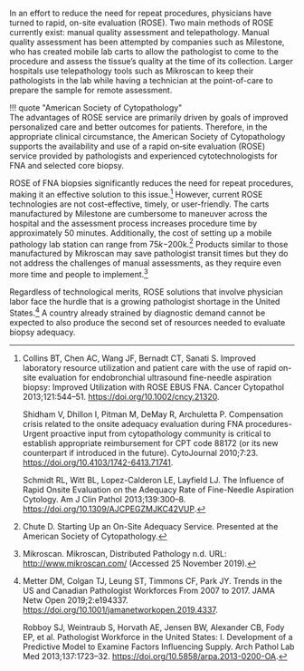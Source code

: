 In an effort to reduce the need for repeat procedures, physicians have turned to rapid, on-site evaluation (ROSE). Two main methods of ROSE currently exist: manual quality assessment and telepathology. Manual quality assessment has been attempted by companies such as Milestone, who has created mobile lab carts to allow the pathologist to come to the procedure and assess the tissue’s quality at the time of its collection. Larger hospitals use telepathology tools such as Mikroscan to keep their pathologists in the lab while having a technician at the point-of-care to prepare the sample for remote assessment.

!!! quote "American Society of Cytopathology"   
    The advantages of ROSE service are primarily driven by goals of improved personalized care and better outcomes for patients. Therefore, in the appropriate clinical circumstance, the American Society of Cytopathology supports the availability and use of a rapid on‐site evaluation (ROSE) service provided by pathologists and experienced cytotechnologists for FNA and selected core biopsy.

ROSE of FNA biopsies significantly reduces the need for repeat procedures, making it an effective solution to this issue.[^15] However, current ROSE technologies are not cost-effective, timely, or user-friendly. The carts manufactured by Milestone are cumbersome to maneuver across the hospital and the assessment process increases procedure time by approximately 50 minutes. Additionally, the cost of setting up a mobile pathology lab station can range from $75k-$200k.[^16] Products similar to those manufactured by Mikroscan may save pathologist transit times but they do not address the challenges of manual assessments, as they require even more time and people to implement.[^17]

Regardless of technological merits, ROSE solutions that involve physician labor face the hurdle that is a growing pathologist shortage in the United States.[^18] A country already strained by diagnostic demand cannot be expected to also produce the second set of resources needed to evaluate biopsy adequacy.

[^15]:
    Collins BT, Chen AC, Wang JF, Bernadt CT, Sanati S. Improved laboratory resource utilization and patient care with the use of rapid on-site evaluation for endobronchial ultrasound fine-needle aspiration biopsy: Improved Utilization with ROSE EBUS FNA. Cancer Cytopathol 2013;121:544–51. https://doi.org/10.1002/cncy.21320.

    Shidham V, Dhillon I, Pitman M, DeMay R, Archuletta P. Compensation crisis related to the onsite adequacy evaluation during FNA procedures-Urgent proactive input from cytopathology community is critical to establish appropriate reimbursement for CPT code 88172 (or its new counterpart if introduced in the future). CytoJournal 2010;7:23. https://doi.org/10.4103/1742-6413.71741.

    Schmidt RL, Witt BL, Lopez-Calderon LE, Layfield LJ. The Influence of Rapid Onsite Evaluation on the Adequacy Rate of Fine-Needle Aspiration Cytology. Am J Clin Pathol 2013;139:300–8. https://doi.org/10.1309/AJCPEGZMJKC42VUP.

[^16]:
    Chute D. Starting Up an On-Site Adequacy Service. Presented at the American Society of Cytopathology.

[^17]:
    Mikroscan. Mikroscan, Distributed Pathology n.d. URL: http://www.mikroscan.com/ (Accessed 25 November 2019).

[^18]:
    Metter DM, Colgan TJ, Leung ST, Timmons CF, Park JY. Trends in the US and Canadian Pathologist Workforces From 2007 to 2017. JAMA Netw Open 2019;2:e194337. https://doi.org/10.1001/jamanetworkopen.2019.4337.

    Robboy SJ, Weintraub S, Horvath AE, Jensen BW, Alexander CB, Fody EP, et al. Pathologist Workforce in the United States: I. Development of a Predictive Model to Examine Factors Influencing Supply. Arch Pathol Lab Med 2013;137:1723–32. https://doi.org/10.5858/arpa.2013-0200-OA.